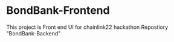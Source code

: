# BondBank-Frontend
This project is Front end UI for chainlink22 hackathon Repostiory "BondBank-Backend"
